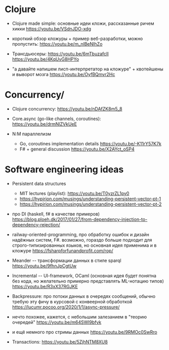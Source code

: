 # Clojure
* Clojure made simple: основные идеи кложи, рассказанные ричем хикки
  https://youtu.be/VSdnJDO-xdg

* короткий обзор кложуры + пример веб-разработки, можно пропустить:
  https://youtu.be/m_nlBeNIhZo

* Трансдьюсеры:
  https://youtu.be/6mTbuzafcII
  https://youtu.be/4KqUvG8HPYo

* "а давайте напишем лисп-интерпретатор на кложуре" + квотейшены и выворот мозга
  https://youtu.be/OyfBQmvr2Hc

# Concurrency/
* Clojure concurrency:
  https://youtu.be/nDAfZK8m5_8

* Core.async (go-like channels, coroutines):
  https://youtu.be/drmNlZVkUeE

* N:M параллелизм
  * Go, coroutines implementation details https://youtu.be/-K11rY57K7k
  * F# + general discussion https://youtu.be/X2AYct_oSP4 

# Software engineering ideas

* Persistent data structures
  * MIT lectures (playlist): https://youtu.be/T0yzrZL1py0
  * https://hypirion.com/musings/understanding-persistent-vector-pt-1
  * https://hypirion.com/musings/understanding-persistent-vector-pt-2

* про DI (haskell, f# в качестве примеров)
  https://blog.ploeh.dk/2017/01/27/from-dependency-injection-to-dependency-rejection/

* railway-oriented-programming, про обработку ошибок и дизайн надёжных систем, F#. возможно, гораздо больше подходит для строго-типизированных языков, но основная идея применима и в кложуре
  https://fsharpforfunandprofit.com/rop/

* Meander -- трансформации данных в стиле sparql
  https://youtu.be/9fhnJpCgtUw

* Incremental -- UI-framework, OCaml (основная идея будет понятна без кода, но желательно примерно представлять ML-нотацию типов)
  https://youtu.be/R3xX37RGJKE

* Backpressure: про потоки данных в очередях сообщений, обычно требую эту фичу в курсовой с конвеерной обработкой
  https://lucumr.pocoo.org/2020/1/1/async-pressure/
* нечто похожее, кажется, с небольшим залезанием в "теорию очередей" https://youtu.be/m64SWl9bfvk
* и ещё немного про стримы данных https://youtu.be/9RMOc0SwRro

* Transactions: https://youtu.be/5ZjhNTM8XU8
